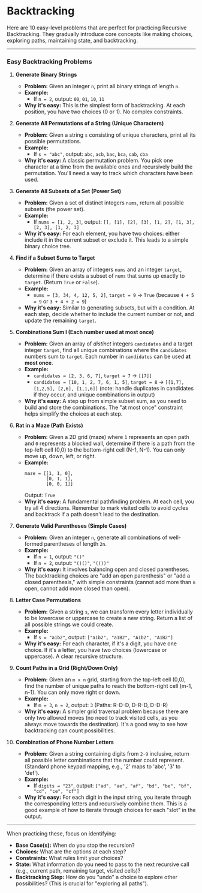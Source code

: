 # Backtracking

Here are 10 easy-level problems that are perfect for practicing Recursive Backtracking. They gradually introduce core concepts like making choices, exploring paths, maintaining state, and backtracking.

---

### Easy Backtracking Problems

1.  **Generate Binary Strings**
    * **Problem:** Given an integer `n`, print all binary strings of length `n`.
    * **Example:**
        * If `n = 2`, output: `00`, `01`, `10`, `11`
    * **Why it's easy:** This is the simplest form of backtracking. At each position, you have two choices (0 or 1). No complex constraints.

2.  **Generate All Permutations of a String (Unique Characters)**
    * **Problem:** Given a string `s` consisting of unique characters, print all its possible permutations.
    * **Example:**
        * If `s = "abc"`, output: `abc`, `acb`, `bac`, `bca`, `cab`, `cba`
    * **Why it's easy:** A classic permutation problem. You pick one character at a time from the available ones and recursively build the permutation. You'll need a way to track which characters have been used.

3.  **Generate All Subsets of a Set (Power Set)**
    * **Problem:** Given a set of distinct integers `nums`, return all possible subsets (the power set).
    * **Example:**
        * If `nums = [1, 2, 3]`, output: `[], [1], [2], [3], [1, 2], [1, 3], [2, 3], [1, 2, 3]`
    * **Why it's easy:** For each element, you have two choices: either include it in the current subset or exclude it. This leads to a simple binary choice tree.

4.  **Find if a Subset Sums to Target**
    * **Problem:** Given an array of integers `nums` and an integer `target`, determine if there exists a subset of `nums` that sums up exactly to `target`. (Return `True` or `False`).
    * **Example:**
        * `nums = [3, 34, 4, 12, 5, 2]`, `target = 9` -> `True` (because `4 + 5 = 9` or `3 + 4 + 2 = 9`)
    * **Why it's easy:** Similar to generating subsets, but with a condition. At each step, decide whether to include the current number or not, and update the remaining `target`.

5.  **Combinations Sum I (Each number used at most once)**
    * **Problem:** Given an array of *distinct* integers `candidates` and a target integer `target`, find all unique combinations where the `candidates` numbers sum to `target`. Each number in `candidates` can be used **at most once**.
    * **Example:**
        * `candidates = [2, 3, 6, 7]`, `target = 7` -> `[[7]]`
        * `candidates = [10, 1, 2, 7, 6, 1, 5]`, `target = 8` -> `[[1,7], [1,2,5], [2,6], [1,1,6]]` (note: handle duplicates in candidates if they occur, and unique combinations in output)
    * **Why it's easy:** A step up from simple subset sum, as you need to build and store the combinations. The "at most once" constraint helps simplify the choices at each step.

6.  **Rat in a Maze (Path Exists)**
    * **Problem:** Given a 2D grid (maze) where `1` represents an open path and `0` represents a blocked wall, determine if there is a path from the top-left cell (0,0) to the bottom-right cell (N-1, N-1). You can only move up, down, left, or right.
    * **Example:**
        ```
        maze = [[1, 1, 0],
                [0, 1, 1],
                [0, 0, 1]]
        ```
        Output: `True`
    * **Why it's easy:** A fundamental pathfinding problem. At each cell, you try all 4 directions. Remember to mark visited cells to avoid cycles and backtrack if a path doesn't lead to the destination.

7.  **Generate Valid Parentheses (Simple Cases)**
    * **Problem:** Given an integer `n`, generate all combinations of well-formed parentheses of length `2n`.
    * **Example:**
        * If `n = 1`, output: `"()"`
        * If `n = 2`, output: `"()()"`, `"(())"`
    * **Why it's easy:** It involves balancing open and closed parentheses. The backtracking choices are "add an open parenthesis" or "add a closed parenthesis," with simple constraints (cannot add more than `n` open, cannot add more closed than open).

8.  **Letter Case Permutations**
    * **Problem:** Given a string `s`, we can transform every letter individually to be lowercase or uppercase to create a new string. Return a list of all possible strings we could create.
    * **Example:**
        * If `s = "a1b2"`, output: `["a1b2", "a1B2", "A1b2", "A1B2"]`
    * **Why it's easy:** For each character, if it's a digit, you have one choice. If it's a letter, you have two choices (lowercase or uppercase). A clear recursive structure.

9.  **Count Paths in a Grid (Right/Down Only)**
    * **Problem:** Given an `m x n` grid, starting from the top-left cell (0,0), find the number of unique paths to reach the bottom-right cell (m-1, n-1). You can only move right or down.
    * **Example:**
        * If `m = 3`, `n = 2`, output: `3` (Paths: R-D-D, D-R-D, D-D-R)
    * **Why it's easy:** A simpler grid traversal problem because there are only two allowed moves (no need to track visited cells, as you always move towards the destination). It's a good way to see how backtracking can count possibilities.

10. **Combination of Phone Number Letters**
    * **Problem:** Given a string containing digits from `2-9` inclusive, return all possible letter combinations that the number could represent. (Standard phone keypad mapping, e.g., '2' maps to 'abc', '3' to 'def').
    * **Example:**
        * If `digits = "23"`, output: `["ad", "ae", "af", "bd", "be", "bf", "cd", "ce", "cf"]`
    * **Why it's easy:** For each digit in the input string, you iterate through the corresponding letters and recursively combine them. This is a good example of how to iterate through choices for each "slot" in the output.

---

When practicing these, focus on identifying:
* **Base Case(s):** When do you stop the recursion?
* **Choices:** What are the options at each step?
* **Constraints:** What rules limit your choices?
* **State:** What information do you need to pass to the next recursive call (e.g., current path, remaining target, visited cells)?
* **Backtracking Step:** How do you "undo" a choice to explore other possibilities? (This is crucial for "exploring all paths").